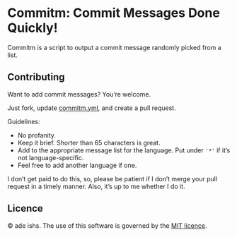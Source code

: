 # Commitm: Commit Messages Done Quickly!
Commitm is a script to output a commit message randomly picked
from a list.

## Contributing
Want to add commit messages? You’re welcome.

Just fork, update [commitm.yml](commitm.yml), and create a pull
request.

Guidelines:
* No profanity.
* Keep it brief. Shorter than 65 characters is great.
* Add to the appropriate message list for the language. Put under
  `'*'` if it’s not language-specific.
* Feel free to add another language if one.

I don’t get paid to do this, so, please be patient if I don’t
merge your pull request in a timely manner. Also, it’s up to me
whether I do it.

## Licence
© ade ishs. The use of this software is governed by the [MIT
licence](LICENCE.md).
